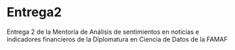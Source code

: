 # Entrega2

Entrega 2 de la Mentoría de Análisis de sentimientos en noticias e indicadores financieros de la Diplomatura en Ciencia de Datos de la FAMAF
